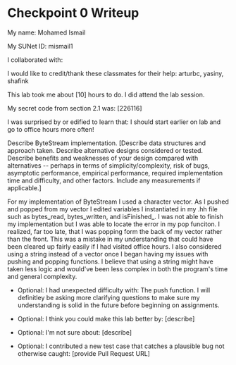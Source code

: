 Checkpoint 0 Writeup
====================

My name: Mohamed Ismail

My SUNet ID: mismail1

I collaborated with: 

I would like to credit/thank these classmates for their help: arturbc, yasiny, shafink

This lab took me about [10] hours to do. I did attend the lab session.

My secret code from section 2.1 was: [226116]

I was surprised by or edified to learn that: I should start earlier on lab and go to office hours more often!

Describe ByteStream implementation. [Describe data structures and
approach taken. Describe alternative designs considered or tested.
Describe benefits and weaknesses of your design compared with
alternatives -- perhaps in terms of simplicity/complexity, risk of
bugs, asymptotic performance, empirical performance, required
implementation time and difficulty, and other factors. Include any
measurements if applicable.]

For my implementation of ByteStream I used a character vector. As I pushed and popped from my vector I edited 
variables I instantiated in my .hh file such as bytes_read, bytes_written, and isFinished_. I was not able to 
finish my implementation but I was able to locate the error in my pop funciton. I realized, far too late, that
I was popping form the back of my vector rather than the front. This was a mistake in my understanding that could
have been cleared up fairly easily if I had visited office hours. I also considered using a string instead of a 
vector once I began having my issues with pushing and popping functions. I believe that using a string might
have taken less logic and would've been less complex in both the program's time and general complexity.

- Optional: I had unexpected difficulty with: The push function. I will definitley be asking more clarifying
questions to make sure my understanding is solid in the future before beginning on assignments.

- Optional: I think you could make this lab better by: [describe]

- Optional: I'm not sure about: [describe]

- Optional: I contributed a new test case that catches a plausible bug
  not otherwise caught: [provide Pull Request URL]